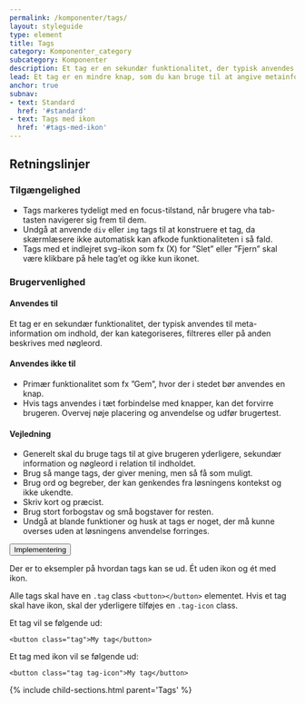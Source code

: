 ```yaml
---
permalink: /komponenter/tags/
layout: styleguide
type: element
title: Tags
category: Komponenter_category
subcategory: Komponenter
description: Et tag er en sekundær funktionalitet, der typisk anvendes til meta-information om indhold, der kan kategoriseres, filtreres eller på anden beskrives med nøgleord.
lead: Et tag er en mindre knap, som du kan bruge til at angive metainformation om indhold, der kan kategoriseres, filtreres eller på anden beskrives med nøgleord. Tags forekommer med og uden ikon.
anchor: true
subnav:
- text: Standard
  href: '#standard'
- text: Tags med ikon
  href: '#tags-med-ikon'
---
```

<h2 class="h3">Retningslinjer</h2>
<section>
  <h3 class="h4">Tilgængelighed</h3>
  <ul>
      <li>Tags markeres tydeligt med en focus-tilstand, når brugere vha tab-tasten navigerer sig frem til dem.</li>
      <li>Undgå at anvende <code>div</code> eller <code>img</code> tags til at konstruere et tag, da skærmlæsere ikke automatisk kan afkode funktionaliteten i så fald.</li>
      <li>Tags med et indlejret svg-ikon som fx (X) for ”Slet” eller ”Fjern” skal være klikbare på hele tag’et og ikke kun ikonet.</li>
  </ul>               
</section>
<section>
  <h3 class="h4">Brugervenlighed</h3>
  <h4 class="h5">Anvendes til</h4>
  <p>Et tag er en sekundær funktionalitet, der typisk anvendes til meta-information om indhold, der kan kategoriseres, filtreres eller på anden beskrives med nøgleord.</p>
  <h4 class="h5">Anvendes ikke til</h4>
  <ul>
      <li>Primær funktionalitet som fx ”Gem”, hvor der i stedet bør anvendes en knap.</li>
      <li>Hvis tags anvendes i tæt forbindelse med knapper, kan det forvirre brugeren. Overvej nøje placering og anvendelse og udfør brugertest.</li>
  </ul>
  <h4 class="h5">Vejledning</h4>
  <ul>
      <li>Generelt skal du bruge tags til at give brugeren yderligere, sekundær information og nøgleord i relation til  indholdet. </li>
      <li>Brug så mange tags, der giver mening, men så få som muligt.</li>
      <li>Brug ord og begreber, der kan genkendes fra løsningens kontekst og ikke ukendte. </li>
      <li>Skriv kort og præcist.</li>
      <li>Brug stort forbogstav og små bogstaver for resten.</li>
      <li>Undgå at blande funktioner og husk at tags er noget, der må kunne overses uden at løsningens anvendelse forringes. </li>
  </ul>
</section>

<div class="accordion-bordered mt-7">
  <button class="button-unstyled accordion-button" aria-expanded="false" aria-controls="tags-code-doc">
    Implementering
  </button>
  <div id="tags-code-doc" class="accordion-content">
     <section>
        <p>Der er to eksempler på hvordan tags kan se ud. Ét uden ikon og ét med ikon.</p>
        <p>Alle tags skal have en <code>.tag</code> class <code>&lt;button&gt;&lt;/button&gt;</code> elementet. Hvis et tag skal have ikon, skal der yderligere tilføjes en <code>.tag-icon</code> class.</p>
        <p>Et tag vil se følgende ud:</p>
        <p><code>&lt;button class="tag"&gt;My tag&lt;/button&gt;</code></p>
        <p>Et tag med ikon vil se følgende ud:</p>
        <p><code>&lt;button class="tag tag-icon"&gt;My tag&lt;/button&gt;</code></p>
     </section>
  </div>
</div>

{% include child-sections.html parent='Tags' %}
